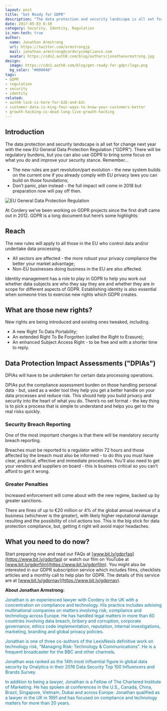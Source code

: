 ```yaml
---
layout: post
title: "Get Ready for GDPR"
description: "The data protection and security landscape is all set for change next year with the new EU General Data Protection Regulation (GDPR). Find out how this may affect your business and what to do next."
date: 2017-05-03 8:30
category: Security, Identity, Regulation
is_non-tech: true
author:
  name: Jonathan Armstrong
  url: https://twitter.com/armstrongjp
  mail: jonathan.armstrong@corderycompliance.com
  avatar: https://cdn2.auth0.com/blog/authors/jonathanarmstrong.jpg
design:
  image: https://cdn2.auth0.com/blog/get-ready-for-gdpr/logo.png
  bg_color: "#000040"
tags:
- GDPR
- regulation
- security
- identity
related:
- auth0-lock-is-here-for-b2b-and-b2c
- customer-data-is-king-four-ways-to-know-your-customers-better
- growth-hacking-is-dead-long-live-growth-hacking
---
```


## Introduction

The data protection and security landscape is all set for change next year with the new EU General Data Protection Regulation (“GDPR”). There will be regulatory burdens, but you can also use GDPR to bring some focus on what you do and improve your security stance.  Remember...

* The new rules are part revolution/part evolution - the new system builds on the current one if you already comply with EU privacy laws you can build on those foundations;
* Don’t panic, plan instead - the full impact will come in 2018 but preparation now will pay off then.

![EU General Data Protection Regulation](https://cdn2.auth0.com/blog/get-ready-for-gdpr/gdpr-flag.png)

At Cordery we’ve been working on GDPR projects since the first draft came out in 2012. GDPR is a long document but here’s some highlights:

## Reach

The new rules will apply to all those in the EU who control data and/or undertake data processing.

* All sectors are affected - the more robust your privacy compliance the better your market advantage;
* Non-EU businesses doing business in the EU are also affected.

Identity management has a role to play in GDPR to help you work out whether data subjects are who they say they are and whether they are in scope for different aspects of GDPR. Establishing identity is also essential when someone tries to exercise new rights which GDPR creates.

## What are those new rights?

New rights are being introduced and existing ones tweaked, including.

* A new Right To Data Portability;
* An extended Right To Be Forgotten (called the Right to Erasure); 
* An enhanced Subject Access Right - to be free and with a shorter time to reply.

## Data Protection Impact Assessments ("DPIAs")

DPIAs will have to be undertaken for certain data processing operations.

DPIAs put the compliance assessment burden on those handling personal data - but, used as a wider tool they help you get a better handle on your data processes and reduce risk. This should help you build privacy and security into the heart of what you do. There’s no set format - the key thing is to pick a process that is simple to understand and helps you get to the real risks quickly.

### Security Breach Reporting

One of the most important changes is that there will be mandatory security breach reporting.

Breaches must be reported to a regulator within 72 hours and those affected by the breach must also be informed - to do this you must have clear, practical, effective and immediate procedures. You’ll also need to get your vendors and suppliers on board - this is business critical so you can’t afford to get it wrong.

### Greater Penalties

Increased enforcement will come about with the new regime, backed up by greater sanctions. 

There are fines of up to €20 million or 4% of the global annual revenue of a business (whichever is the greater), with likely higher reputational damage resulting and the possibility of civil actions too. This is the big stick for data protection compliance, but, getting it right will avoid major headaches.

## What you need to do now?

Start preparing now and read our FAQs at [www.bit.ly/gdprfaq](https://www.bit.ly/gdprfaq) or watch our film on YouTube at [www.bit.ly/gdprfilm](https://www.bit.ly/gdprfilm). You might also be interested in our GDPR subscription service which includes films, checklists articles and a monthly call to help plan for GDPR. The details of this service are at [www.bit.ly/gdprnav](https://www.bit.ly/gdprnav).

<div class="alert alert-info">
<strong>About Jonathan Armstrong:</strong><br />
<p style="color: #097093;">Jonathan is an experienced lawyer with Cordery in the UK with a concentration on compliance and technology. His practice includes advising multinational companies on matters involving risk, compliance and technology across Europe. He has handled legal matters in more than 60 countries involving data breach, bribery and corruption, corporate governance, ethics code implementation, reputation, internal investigations, marketing, branding and global privacy policies.</p> 
 
<p style="color: #097093;">Jonathan is one of three co-authors of the LexisNexis definitive work on technology risk, "Managing Risk: Technology & Communications". He is a frequent broadcaster for the BBC and other channels.</p>
 
<p style="color: #097093;">Jonathan was ranked as the 14th most influential figure in global data security by Onalytica in their 2016 Data Security Top 100 Influencers and Brands Survey.</p>
 
<p style="color: #097093;">In addition to being a lawyer, Jonathan is a Fellow of The Chartered Institute of Marketing. He has spoken at conferences in the U.S., Canada, China, Brazil, Singapore, Vietnam, Dubai and across Europe. Jonathan qualified as a lawyer in the UK in 1991 and has focused on compliance and technology matters for more than 20 years.</p>
</div> 
